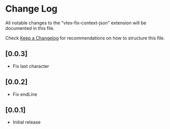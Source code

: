 # Change Log

All notable changes to the "vtex-fix-context-json" extension will be documented in this file.

Check [Keep a Changelog](http://keepachangelog.com/) for recommendations on how to structure this file.

## [0.0.3]

- Fix last character

## [0.0.2]

- Fix endLine

## [0.0.1]

- Initial release
